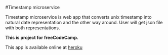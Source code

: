 #Timestamp microservice

Timestamp microservice is web app that converts unix timestamp into natural date representation
and the other way around. User will get json file with both representations.

**This is project for freeCodeCamp.**

This app is available online at [heroku](https://timestamp-micro-871.herokuapp.com/)
